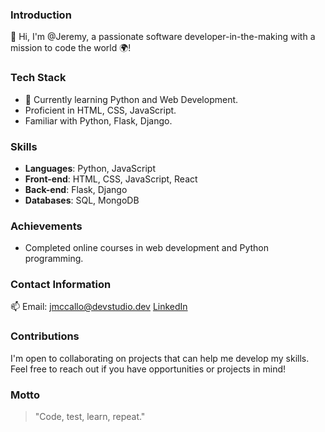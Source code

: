 ### Introduction
👋 Hi, I'm @Jeremy, a passionate software developer-in-the-making with a mission to code the world 🌍!

### Tech Stack
- 🌱 Currently learning Python and Web Development.
- Proficient in HTML, CSS, JavaScript.
- Familiar with Python, Flask, Django.

### Skills
- **Languages**: Python, JavaScript
- **Front-end**: HTML, CSS, JavaScript, React
- **Back-end**: Flask, Django
- **Databases**: SQL, MongoDB

### Achievements
- Completed online courses in web development and Python programming.

### Contact Information
📫 Email: [jmccallo@devstudio.dev](mailto:jmccallo@devstudio.dev)
[LinkedIn](https://www.linkedin.com/in/jeremy-mccallop) 

### Contributions
I'm open to collaborating on projects that can help me develop my skills. Feel free to reach out if you have opportunities or projects in mind!

### Motto
> "Code, test, learn, repeat."

<!---
jmccallo/jmccallo is a ✨ special ✨ repository because its `README.md` (this file) appears on your GitHub profile.
You can click the Preview link to take a look at your changes.
--->
